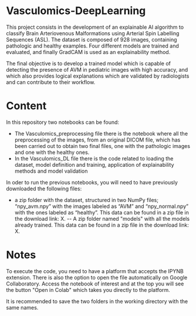 # Vasculomics-DeepLearning
This project consists in the development of an explainable AI algorithm to classify Brain Arteriovenous Malformations using Arterial Spin Labelling Sequences (ASL). The dataset is composed of 928 images, containing pathologic and healthy examples.
Four different models are trained and evaluated, and finally GradCAM is used as an explainability method.

The final objective is to develop a trained model which is capable of detecting the presence of AVM in pediatric images with high accuracy, and which also provides logical explanations which are validated by radiologists and can contribute to their workflow.

# Content
In this repository two notebooks can be found:
-	The Vasculomics_preprocessing file there is the notebook where all the preprocessing of the images, from an original DICOM file, which has been carried out to obtain two final files, one with the pathologic images and one with the healthy ones.
-	In the Vasculomics_DL file there is the code related to loading the dataset, model definition and training, application of explainability methods and model validation

In oder to run the previous notebooks, you will need to have previously downloaded the following files:
- a zip folder with the dataset, structured in two NumPy files; “npy_avm.npy” with the images labeled as “AVM” and “npy_normal.npy” with the ones labeled as “healthy”. This data can be found in a zip file in the download link: X. 
--	A zip folder named "models" with all the models already trained. This data can be found in a zip file in the download link: X. 

# Notes
To execute the code, you need to have a platform that accepts the IPYNB extension. There is also the option to open the file automatically on Google Collaboratory. Access the notebook of interest and at the top you will see the button "Open in Colab" which takes you directly to the platform.

It is recommended to save the two folders in the working directory with the same names.
